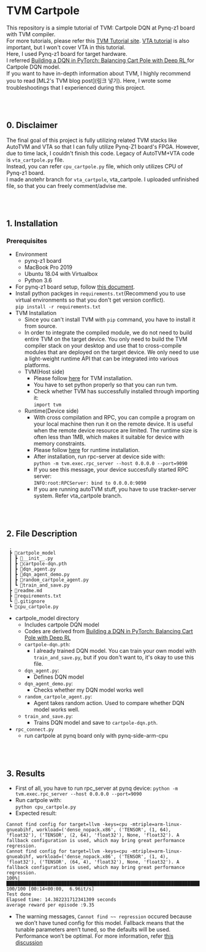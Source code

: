 # TVM Cartpole

This repository is a simple tutorial of TVM: Cartpole DQN at Pynq-z1 board with TVM compiler.  
For more tutorials, please refer this [TVM Tutorial site](https://tvm.apache.org/docs/tutorials/index.html). [VTA tutorial](https://tvm.apache.org/docs/vta/tutorials/index.html) is also important, but I won't cover VTA in this tutorial.  
Here, I used Pynq-z1 board for target hardware.  
I referred [Building a DQN in PyTorch: Balancing Cart Pole with Deep RL
](https://blog.gofynd.com/building-a-deep-q-network-in-pytorch-fa1086aa5435) for Cartpole DQN model. 
<br>
If you want to have in-depth information about TVM, I highly recommend you to read [ML2's TVM blog post](링크 넣기). Here, I wrote some troubleshootings that I experienced during this project.

<br>
<br>

## 0. Disclaimer
The final goal of this project is fully utilizing related TVM stacks like AutoTVM and VTA so that I can fully utilize Pynq-Z1 board's FPGA. However, due to time lack, I couldn't finish this code. Legacy of AutoTVM+VTA code is `vta_cartpole.py` file.  
Instead, you can refer `cpu_cartpole.py` file, which only utilizes CPU of Pynq-z1 board.  
I made anotehr branch for `vta_cartpole`, vta_cartpole. I uploaded unfinished file, so that you can freely comment/advise me.

<br>
<br>

## 1. Installation
### Prerequisites
- Environment  
    - pynq-z1 board
    - MacBook Pro 2019
    - Ubuntu 18.04 with Virtualbox
    - Python 3.6
- For pynq-z1 board setup, follow [this document](https://pynq.readthedocs.io/en/v2.2.1/getting_started/pynq_z1_setup.html).
- Install python packges in `requirements.txt`(Recommend you to use virtual environments so that you don't get version conflict).  
    ```pip install -r requirements.txt```  
- TVM Installation
    - Since you can't install TVM with `pip` command, you have to install it from source.
    - In order to integrate the compiled module, we do not need to build entire TVM on the target device. You only need to build the TVM compiler stack on your desktop and use that to cross-compile modules that are deployed on the target device. We only need to use a light-weight runtime API that can be integrated into various platforms.
    - TVM(Host side)
        - Please follow [here](https://tvm.apache.org/docs/install/from_source.html) for TVM installation.
        - You have to set python properly so that you can run tvm.
        - Check whether TVM has successfully installed through importing it:  
            ```import tvm```
    - Runtime(Device side)
        - With cross compilation and RPC, you can compile a program on your local machine then run it on the remote device. It is useful when the remote device resource are limited. The runtime size is often less than 1MB, which makes it suitable for device with memory constraints.
        - Please follow [here](https://tvm.apache.org/docs/tutorials/get_started/cross_compilation_and_rpc.html) for runtime installation. 
        - After installation, run rpc-server at device side with:  
            ```python -m tvm.exec.rpc_server --host 0.0.0.0 --port=9090```
        - If you see this message, your device succesfully started RPC server:  
            ```INFO:root:RPCServer: bind to 0.0.0.0:9090```
        - If you are running autoTVM stuff, you have to use tracker-server system. Refer vta_cartpole branch.


<br>
<br>

## 2. File Description
```
 .
 ┣ 📂cartpole_model
 ┃ ┣ 📜__init__.py
 ┃ ┣ 📜cartpole-dqn.pth
 ┃ ┣ 📜dqn_agent.py
 ┃ ┣ 📜dqn_agent_demo.py
 ┃ ┣ 📜random_cartpole_agent.py
 ┃ ┗ 📜train_and_save.py
 ┣ 📜readme.md
 ┣ 📜requirements.txt
 ┗ 📜.gitignore
 ┗ 📜cpu_cartpole.py
```
- cartpole_model directory
    - Includes cartpole DQN model
    - Codes are derived from [Building a DQN in PyTorch: Balancing Cart Pole with Deep RL
](https://blog.gofynd.com/building-a-deep-q-network-in-pytorch-fa1086aa5435) 
    - `cartpole-dqn.pth`:
        - I already trained DQN model. You can train your own model with `train_and_save.py`, but if you don't want to, it's okay to use this file.
    - `dqn_agent.py`:
        - Defines DQN model
    - `dqn_agent_demo.py`:
        - Checks whether my DQN model works well
    - `random_cartpole_agent.py`:
        - Agent takes random action. Used to compare whether DQN model works well.
    - `train_and_save.py`:
        - Trains DQN model and save to `cartpole-dqn.pth`.
- `rpc_connect.py`
    - run cartpole at pynq board only with pynq-side-arm-cpu


<br>
<br>

## 3. Results
- First of all, you have to run rpc_server at pynq device:
```python -m tvm.exec.rpc_server --host 0.0.0.0 --port=9090```
- Run cartpole with:  
```python cpu_cartpole.py```
- Expected result:
```
Cannot find config for target=llvm -keys=cpu -mtriple=arm-linux-gnueabihf, workload=('dense_nopack.x86', ('TENSOR', (1, 64), 'float32'), ('TENSOR', (2, 64), 'float32'), None, 'float32'). A fallback configuration is used, which may bring great performance regression.
Cannot find config for target=llvm -keys=cpu -mtriple=arm-linux-gnueabihf, workload=('dense_nopack.x86', ('TENSOR', (1, 4), 'float32'), ('TENSOR', (64, 4), 'float32'), None, 'float32'). A fallback configuration is used, which may bring great performance regression.
100%|███████████████████████████████████████████████████████████████████████████████████████████████████████████████████| 100/100 [00:14<00:00,  6.96it/s]
Test done
Elapsed time: 14.382231712341309 seconds
average reward per episode :9.35
```
- The warning messages, `Cannot find ~~ regression` occured because we don’t have tuned config for this model. Fallback means that the tunable parameters aren’t tuned, so the defaults will be used. Performance won’t be optimal. For more information, refer [this discussion](https://discuss.tvm.apache.org/t/what-does-this-warning-cannot-find-config-for-target-cuda-mean/798)
